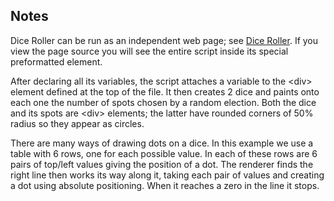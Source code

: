 ## Notes

Dice Roller can be run as an independent web page; see [Dice Roller](https://easycoder.github.io/examples/dice). If you view the page source you will see the entire script inside its special preformatted element.

After declaring all its variables, the script attaches a variable to the &lt;div&gt; element defined at the top of the file. It then creates 2 dice and paints onto each one the number of spots chosen by a random election. Both the dice and its spots are &lt;div&gt; elements; the latter have rounded corners of 50% radius so they appear as circles.

There are many ways of drawing dots on a dice. In this example we use a table with 6 rows, one for each possible value. In each of these rows are 6 pairs of top/left values giving the position of a dot. The renderer finds the right line then works its way along it, taking each pair of values and creating a dot using absolute positioning. When it reaches a zero in the line it stops.
